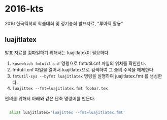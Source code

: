 # 2016-kts
2016 한국텍학회 학술대회 및 정기총회 발표자료, "루아텍 활용"

luajitlatex
-----------
발표 자료를 컴파일하기 위해서는 luajitlatex이 필요하다.

1. `kpsewhich fmtutil.cnf` 명령으로 fmtutil.cnf 파일의 위치를 확인한다.
1. fmtutil.cnf 파일을 열어서 luajitlatex으로 검색하여 그 줄의 주석을 해제한다.
1. `fmtutil-sys --byfmt luajitlatex` 명령을 실행하여 juajitlatex.fmt 를 생성한다.
1. `luajittex --fmt=luajitlatex.fmt foobar.tex`

편의를 위해서 아래와 같은 단축 명령어를 만든다.

```bash

  alias luajitlatex='luajittex --fmt=luajitlatex.fmt'
```
